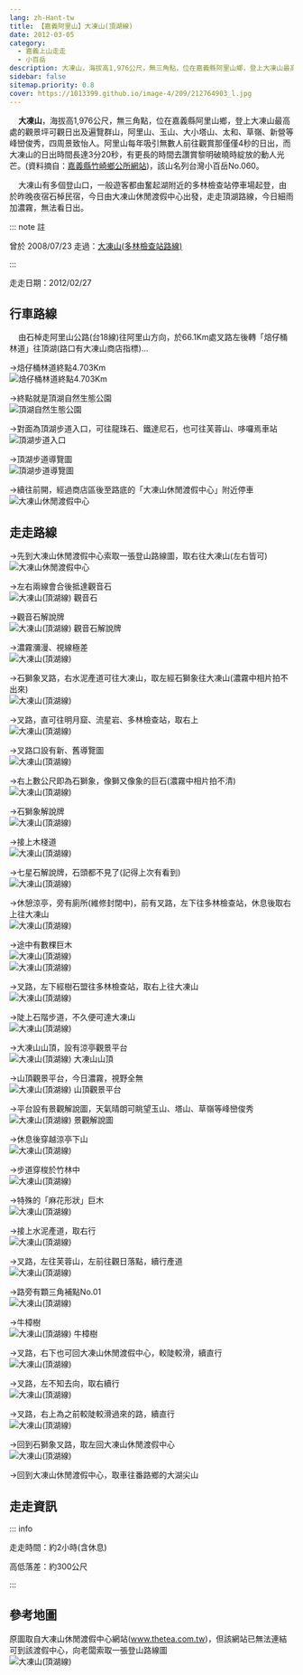 ```yaml
---
lang: zh-Hant-tw
title: 【嘉義阿里山】大凍山(頂湖線)
date: 2012-03-05
category: 
  - 嘉義上山走走
  - 小百岳
description: 大凍山，海拔高1,976公尺，無三角點，位在嘉義縣阿里山鄉，登上大凍山最高處的觀景坪可觀日出及遍覽群山，阿里山、玉山、大小塔山、太和、草嶺、新營等峰巒俊秀，四周景致怡人。阿里山每年吸引無數人前往觀賞那僅僅4秒的日出，而大凍山的日出時間長達3分20秒，有更長的時間去讚賞黎明破曉時綻放的動人光芒。
sidebar: false
sitemap.priority: 0.8
cover: https://1013399.github.io/image-4/209/212764903_l.jpg
---
```


    **大凍山**，海拔高1,976公尺，無三角點，位在嘉義縣阿里山鄉，登上大凍山最高處的觀景坪可觀日出及遍覽群山，阿里山、玉山、大小塔山、太和、草嶺、新營等峰巒俊秀，四周景致怡人。阿里山每年吸引無數人前往觀賞那僅僅4秒的日出，而大凍山的日出時間長達3分20秒，有更長的時間去讚賞黎明破曉時綻放的動人光芒。(資料摘自：[嘉義縣竹崎鄉公所網站](http://www.chuchi.gov.tw/03tour/01view.asp?id=3186))，該山名列台灣小百岳No.060。  

<!-- more -->

    大凍山有多個登山口，一般遊客都由奮起湖附近的多林檢查站停車場起登，由於昨晚夜宿石棹民宿，今日由大凍山休閒渡假中心出發，走走頂湖路線，今日細雨加濃霧，無法看日出。


::: note 註

曾於 2008/07/23 走過：[大凍山(多林檢查站路線)](/posts/post-397-2008-07-25.md)

:::

走走日期：2012/02/27

## 行車路線
    由石棹走阿里山公路(台18線)往阿里山方向，於66.1Km處叉路左後轉「焙仔桶林道」往頂湖(路口有大凍山商店指標)...  

→焙仔桶林道終點4.703Km  
![焙仔桶林道終點4.703Km](https://1013399.github.io/image-4/209/212764815_l.jpg)

→終點就是頂湖自然生態公園  
![頂湖自然生態公園](https://1013399.github.io/image-4/209/212764822_l.jpg)

→對面為頂湖步道入口，可往龍珠石、鐵達尼石，也可往芙蓉山、哆囉焉車站  
![頂湖步道入口](https://1013399.github.io/image-4/209/212764829_l.jpg)

→頂湖步道導覽圖  
![頂湖步道導覽圖](https://1013399.github.io/image-4/209/212764831_l.jpg)

→續往前開，經過商店區後至路底的「大凍山休閒渡假中心」附近停車  
![大凍山休閒渡假中心](https://1013399.github.io/image-4/209/212764841_l.jpg)

## 走走路線
→先到大凍山休閒渡假中心索取一張登山路線圖，取右往大凍山(左右皆可)  
![大凍山休閒渡假中心](https://1013399.github.io/image-4/209/212764844_l.jpg)

→左右兩線會合後抵達觀音石  
![大凍山(頂湖線) 觀音石](https://1013399.github.io/image-4/209/212764851_l.jpg)

→觀音石解說牌  
![大凍山(頂湖線) 觀音石解說牌](https://1013399.github.io/image-4/209/212764847_l.jpg)

→濃霧瀰漫、視線極差  
![大凍山(頂湖線)](https://1013399.github.io/image-4/209/212764855_l.jpg)

→石獅象叉路，右水泥產道可往大凍山，取左經石獅象往大凍山(濃霧中相片拍不出來)  
![大凍山(頂湖線)](https://1013399.github.io/image-4/209/212764860_l.jpg)

→叉路，直可往明月窟、流星岩、多林檢查站，取右上  
![大凍山(頂湖線)](https://1013399.github.io/image-4/209/212764865_l.jpg)

→叉路口設有新、舊導覽圖  
![大凍山(頂湖線)](https://1013399.github.io/image-4/209/212764869_l.jpg)

→右上數公尺即為石獅象，像獅又像象的巨石(濃霧中相片拍不清)  
![大凍山(頂湖線)](https://1013399.github.io/image-4/209/212764871_l.jpg)

→石獅象解說牌  
![大凍山(頂湖線)](https://1013399.github.io/image-4/209/212764873_l.jpg)

→接上木棧道  
![大凍山(頂湖線)](https://1013399.github.io/image-4/209/212764878_l.jpg)

→七星石解說牌，石頭都不見了(記得上次有看到)  
![大凍山(頂湖線)](https://1013399.github.io/image-4/209/212764882_l.jpg)

→休憩涼亭，旁有廁所(維修封閉中)，前有叉路，左下往多林檢查站，休息後取右上往大凍山  
![大凍山(頂湖線)](https://1013399.github.io/image-4/209/212764884_l.jpg)

→途中有數棵巨木  
![大凍山(頂湖線)](https://1013399.github.io/image-4/209/212764888_l.jpg)  
![大凍山(頂湖線)](https://1013399.github.io/image-4/209/212764893_l.jpg)

→叉路，左下經樹石盟往多林檢查站，取右上往大凍山  
![大凍山(頂湖線)](https://1013399.github.io/image-4/209/212764896_l.jpg)

→陡上石階步道，不久便可達大凍山  
![大凍山(頂湖線)](https://1013399.github.io/image-4/209/212764899_l.jpg)

→大凍山山頂，設有涼亭觀景平台  
![大凍山(頂湖線) 大凍山山頂](https://1013399.github.io/image-4/209/212764903_l.jpg)

→山頂觀景平台，今日濃霧，視野全無  
![大凍山(頂湖線) 山頂觀景平台](https://1013399.github.io/image-4/209/212764905_l.jpg)

→平台設有景觀解說圖，天氣晴朗可眺望玉山、塔山、草嶺等峰巒俊秀  
![大凍山(頂湖線) 景觀解說圖](https://1013399.github.io/image-4/209/212764911_l.jpg)

→休息後穿越涼亭下山  
![大凍山(頂湖線)](https://1013399.github.io/image-4/209/212764916_l.jpg)

→步道穿梭於竹林中  
![大凍山(頂湖線)](https://1013399.github.io/image-4/209/212764919_l.jpg)

→特殊的「麻花形狀」巨木  
![大凍山(頂湖線)](https://1013399.github.io/image-4/209/212764927_l.jpg)

→接上水泥產道，取右行  
![大凍山(頂湖線)](https://1013399.github.io/image-4/209/212764932_l.jpg)

→叉路，左往芙蓉山，左前往觀日落點，續行產道  
![大凍山(頂湖線)](https://1013399.github.io/image-4/209/212764938_l.jpg)

→路旁有顆三角補點No.01  
![大凍山(頂湖線)](https://1013399.github.io/image-4/209/212764942_l.jpg)

→牛樟樹  
![大凍山(頂湖線) 牛樟樹](https://1013399.github.io/image-4/209/212764946_l.jpg)

→叉路，右下也可回大凍山休閒渡假中心，較陡較滑，續直行  
![大凍山(頂湖線)](https://1013399.github.io/image-4/209/212764949_l.jpg)

→叉路，左不知去向，取右續行  
![大凍山(頂湖線)](https://1013399.github.io/image-4/209/212764960_l.jpg)

→叉路，右上為之前較陡較滑過來的路，續直行  
![大凍山(頂湖線)](https://1013399.github.io/image-4/209/212764970_l.jpg)

→回到石獅象叉路，取左回大凍山休閒渡假中心  
![大凍山(頂湖線)](https://1013399.github.io/image-4/209/212764812_l.jpg)

→回到大凍山休閒渡假中心，取車往番路鄉的大湖尖山

## 走走資訊

::: info

走走時間：約2小時(含休息)

高低落差：約300公尺

:::

## 參考地圖
原圖取自大凍山休閒渡假中心網站(www.thetea.com.tw)，但該網站已無法連結  
可到該渡假中心，向老闆索取一張登山路線圖  
![大凍山(頂湖線)](https://1013399.github.io/image-4/209/212765019_l.jpg)